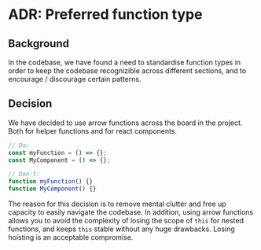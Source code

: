 # ADR: Preferred function type

## Background

In the codebase, we have found a need to standardise function types in order to keep the codebase recognizible across different sections, and to encourage / discourage certain patterns.

## Decision

We have decided to use arrow functions across the board in the project. Both for helper functions and for react components.

```jsx
// Do:
const myFunction = () => {};
const MyComponent = () => {};

// Don't:
function myFunction() {}
function MyComponent() {}
```

The reason for this decision is to remove mental clutter and free up capacity to easily navigate the codebase. In addition, using arrow functions allows you to avoid the complexity of losing the scope of `this` for nested functions, and keeps `this` stable without any huge drawbacks. Losing hoisting is an acceptable compromise.
